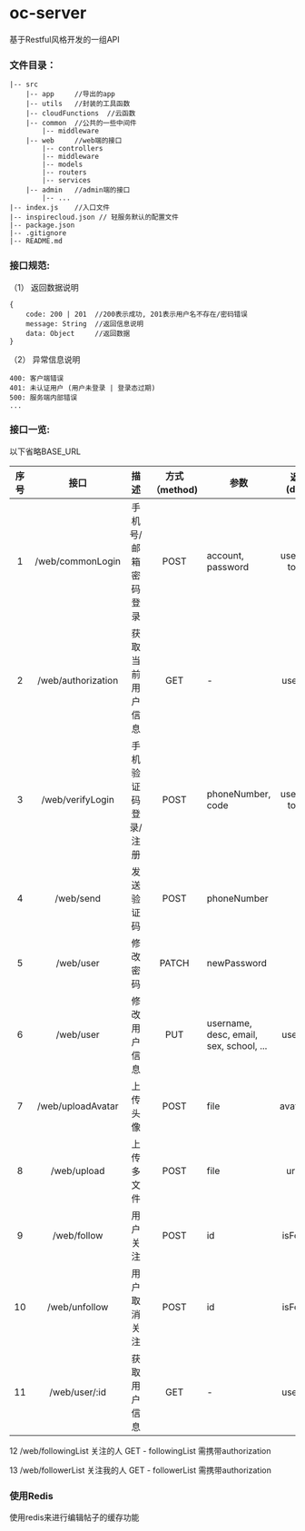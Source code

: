 # oc-server

基于Restful风格开发的一组API

### 文件目录：

```
|-- src
    |-- app    	//导出的app
    |-- utils  	//封装的工具函数
    |-- cloudFunctions  //云函数
    |-- common 	//公共的一些中间件
        |-- middleware
    |-- web   	//web端的接口
        |-- controllers
        |-- middleware
        |-- models
        |-- routers
        |-- services
    |-- admin 	//admin端的接口
        |-- ...
|-- index.js  	//入口文件
|-- inspirecloud.json // 轻服务默认的配置文件
|-- package.json
|-- .gitignore
|-- README.md
```



### 接口规范:

（1） 返回数据说明

```
{
	code: 200 | 201  //200表示成功, 201表示用户名不存在/密码错误
	message: String  //返回信息说明
	data: Object     //返回数据
}
```

（2） 异常信息说明

```
400: 客户端错误
401: 未认证用户 (用户未登录 | 登录态过期)
500: 服务端内部错误
...
```

### 接口一览:

以下省略BASE_URL

|        序号        |        接口        |        描述         | 方式（method) |                  参数                   | 返回(data)      |                        标注                        |
| :----------------: | :-----------------: | :-----------: | :-------------------------------------: | --------------- | :------------------------------------------------: | -------------------------------------------------- |
|  1  |  /web/commonLogin  |    手机号/邮箱密码登录    |     POST      |           account, password           | userInfo, token |                         -                          |
| 2 | /web/authorization |  获取当前用户信息  |      GET      |                    -                    | userInfo        |                需携带authorization                 |
|  3  |  /web/verifyLogin  | 手机验证码登录/注册 |     POST      |            phoneNumber, code            | userInfo, token | 客户端需要设置请求头 x-tt-session-v2: 用户唯一标识 |
|     4     |     /web/send      |     发送验证码      |     POST      |               phoneNumber               |                 | 客户端需要设置请求头 x-tt-session-v2: 用户唯一标识 |
|     5     |     /web/user      |      修改密码       |     PATCH     |               newPassword               |                 |                需携带authorization                 |
|     6     |     /web/user      |    修改用户信息     |      PUT      | username, desc, email, sex, school, ... | userInfo |                需携带authorization                 |
| 7 | /web/uploadAvatar  |      上传头像       |     POST      |                  file                   | avatarUrl |                需携带authorization                 |
|    8    |    /web/upload     |     上传多文件      |     POST      |                  file                   | urlList |                需携带authorization                 |
| 9 | /web/follow | 用户关注 | POST | id | isFollow | 需携带authorization |
| 10 | /web/unfollow | 用户取消关注 | POST | id | isFollow | 需携带authorization |
| 11 | /web/user/:id | 获取用户信息 | GET | - | userInfo | - |

12  	 	/web/followingList        关注的人           GET         - 	followingList             需携带authorization

13 	 	 /web/followerList         关注我的人        GET         - 	followerList               需携带authorization

### 使用Redis

使用redis来进行编辑帖子的缓存功能